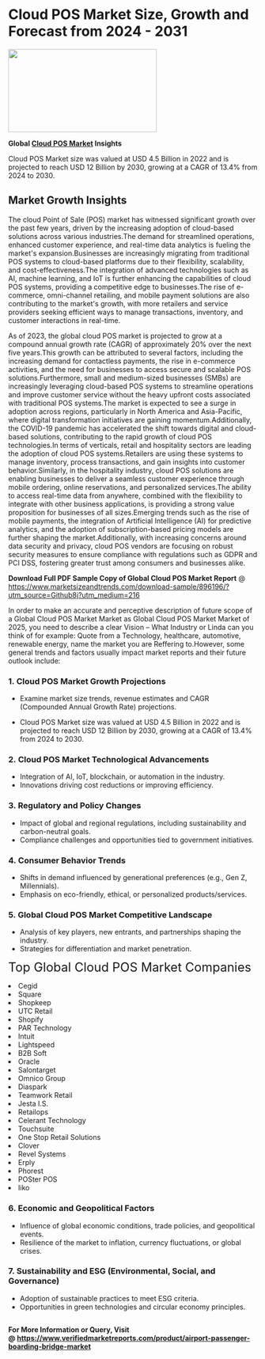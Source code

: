 <H1>Cloud POS Market Size, Growth and Forecast from 2024 - 2031</H1><img class="aligncenter size-medium wp-image-584254" src="https://thirdeyenews.in/wp-content/uploads/2024/09/Global-Market-Research-300x168.jpeg" alt="" width="300" height="168" /><p><strong>Global&nbsp;<a href="https://www.marketsizeandtrends.com/download-sample/896196/?utm_source=Github8j?utm_medium=216">Cloud POS Market</a> Insights</strong></p><p>Cloud POS Market size was valued at USD 4.5 Billion in 2022 and is projected to reach USD 12 Billion by 2030, growing at a CAGR of 13.4% from 2024 to 2030.</p><p><h2>Market Growth Insights</h2> <p>The cloud Point of Sale (POS) market has witnessed significant growth over the past few years, driven by the increasing adoption of cloud-based solutions across various industries.The demand for streamlined operations, enhanced customer experience, and real-time data analytics is fueling the market's expansion.Businesses are increasingly migrating from traditional POS systems to cloud-based platforms due to their flexibility, scalability, and cost-effectiveness.The integration of advanced technologies such as AI, machine learning, and IoT is further enhancing the capabilities of cloud POS systems, providing a competitive edge to businesses.The rise of e-commerce, omni-channel retailing, and mobile payment solutions are also contributing to the market's growth, with more retailers and service providers seeking efficient ways to manage transactions, inventory, and customer interactions in real-time.</p> <p>As of 2023, the global cloud POS market is projected to grow at a compound annual growth rate (CAGR) of approximately 20% over the next five years.This growth can be attributed to several factors, including the increasing demand for contactless payments, the rise in e-commerce activities, and the need for businesses to access secure and scalable POS solutions.Furthermore, small and medium-sized businesses (SMBs) are increasingly leveraging cloud-based POS systems to streamline operations and improve customer service without the heavy upfront costs associated with traditional POS systems.The market is expected to see a surge in adoption across regions, particularly in North America and Asia-Pacific, where digital transformation initiatives are gaining momentum.Additionally, the COVID-19 pandemic has accelerated the shift towards digital and cloud-based solutions, contributing to the rapid growth of cloud POS technologies.In terms of verticals, retail and hospitality sectors are leading the adoption of cloud POS systems.Retailers are using these systems to manage inventory, process transactions, and gain insights into customer behavior.Similarly, in the hospitality industry, cloud POS solutions are enabling businesses to deliver a seamless customer experience through mobile ordering, online reservations, and personalized services.The ability to access real-time data from anywhere, combined with the flexibility to integrate with other business applications, is providing a strong value proposition for businesses of all sizes.Emerging trends such as the rise of mobile payments, the integration of Artificial Intelligence (AI) for predictive analytics, and the adoption of subscription-based pricing models are further shaping the market.Additionally, with increasing concerns around data security and privacy, cloud POS vendors are focusing on robust security measures to ensure compliance with regulations such as GDPR and PCI DSS, fostering greater trust among consumers and businesses alike.<p><span class=""><strong>Download Full PDF Sample Copy of Global Cloud POS Market Report</strong> @ <a href="https://www.marketsizeandtrends.com/download-sample/896196/?utm_source=Github8j?utm_medium=216" target="_blank">https://www.marketsizeandtrends.com/download-sample/896196/?utm_source=Github8j?utm_medium=216</a></span></p><p>In order to make an accurate and perceptive description of future scope of a Global&nbsp;Cloud POS Market Market as Global&nbsp;Cloud POS Market Market of 2025, you need to describe a clear Vision &ndash; What Industry or Linda can you think of for example: Quote from a Technology, healthcare, automotive, renewable energy, name the market you are Reffering to.However, some general trends and factors usually impact market reports and their future outlook include:</p><h3>1.&nbsp;<strong>Cloud POS Market Growth Projections</strong></h3><ul><li>Examine market size trends, revenue estimates and CAGR (Compounded Annual Growth Rate) projections.</li><li><p>Cloud POS Market size was valued at USD 4.5 Billion in 2022 and is projected to reach USD 12 Billion by 2030, growing at a CAGR of 13.4% from 2024 to 2030.</p></li></ul><h3>2.&nbsp;<strong>Cloud POS Market Technological Advancements</strong></h3><ul><li>Integration of AI, IoT, blockchain, or automation in the industry.</li><li>Innovations driving cost reductions or improving efficiency.</li></ul><h3>3.&nbsp;<strong>Regulatory and Policy Changes</strong></h3><ul><li>Impact of global and regional regulations, including sustainability and carbon-neutral goals.</li><li>Compliance challenges and opportunities tied to government initiatives.</li></ul><h3>4.&nbsp;<strong>Consumer Behavior Trends</strong></h3><ul><li>Shifts in demand influenced by generational preferences (e.g., Gen Z, Millennials).</li><li>Emphasis on eco-friendly, ethical, or personalized products/services.</li></ul><h3>5.&nbsp;<strong>Global Cloud POS Market Competitive Landscape</strong></h3><ul><li>Analysis of key players, new entrants, and partnerships shaping the industry.</li><li>Strategies for differentiation and market penetration.</li></ul><p data-pm-slice="1 1 []"><span style="color: inherit; font-family: inherit; font-size: 25px;">Top Global Cloud POS Market Companies</span></p><div class="" data-test-id=""><p><li>Cegid</li><li> Square</li><li> Shopkeep</li><li> UTC Retail</li><li> Shopify</li><li> PAR Technology</li><li> Intuit</li><li> Lightspeed</li><li> B2B Soft</li><li> Oracle</li><li> Salontarget</li><li> Omnico Group</li><li> Diaspark</li><li> Teamwork Retail</li><li> Jesta I.S.</li><li> Retailops</li><li> Celerant Technology</li><li> Touchsuite</li><li> One Stop Retail Solutions</li><li> Clover</li><li> Revel Systems</li><li> Erply</li><li> Phorest</li><li> POSter POS</li><li> Iiko</li></p></div><h3>6.&nbsp;<strong>Economic and Geopolitical Factors</strong></h3><ul><li>Influence of global economic conditions, trade policies, and geopolitical events.</li><li>Resilience of the market to inflation, currency fluctuations, or global crises.</li></ul><h3>7.&nbsp;<strong>Sustainability and ESG (Environmental, Social, and Governance)</strong></h3><ul><li>Adoption of sustainable practices to meet ESG criteria.</li><li>Opportunities in green technologies and circular economy principles.</li></ul><h2><strong style="font-size: 14px;">For More Information or Query, Visit @&nbsp;</strong><a style="background-color: #ffffff; font-size: 14px;" href="https://www.marketsizeandtrends.com/report/cloud-pos-market-/" target="_blank">https://www.verifiedmarketreports.com/product/airport-passenger-boarding-bridge-market</a></h2>